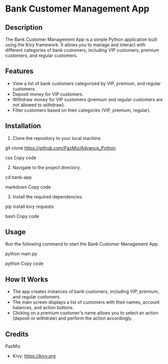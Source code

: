 # Bank Customer Management App

## Description

The Bank Customer Management App is a simple Python application built using the Kivy framework. It allows you to manage and interact with different categories of bank customers, including VIP customers, premium customers, and regular customers.

## Features

- View a list of bank customers categorized by VIP, premium, and regular customers.
- Deposit money for VIP customers.
- Withdraw money for VIP customers (premium and regular customers are not allowed to withdraw).
- Filter customers based on their categories (VIP, premium, regular).

## Installation

1. Clone the repository to your local machine.

git clone https://github.com/PazMiz/Advance_Python

css
Copy code

2. Navigate to the project directory.

cd bank-app

markdown
Copy code

3. Install the required dependencies.

pip install kivy
requests

bash
Copy code

## Usage

Run the following command to start the Bank Customer Management App.

python main.py

python
Copy code

## How It Works

- The app creates instances of bank customers, including VIP, premium, and regular customers.
- The main screen displays a list of customers with their names, account balances, and action buttons.
- Clicking on a premium customer's name allows you to select an action (deposit or withdraw) and perform the action accordingly.

## Credits
PazMiz
- Kivy: https://kivy.org


